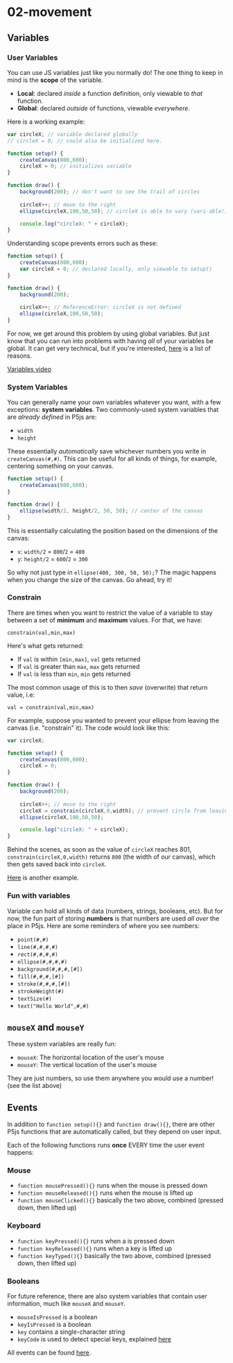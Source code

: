 # 02-movement

## Variables

### User Variables

You can use JS variables just like you normally do! The one thing to keep in mind is the **scope** of the variable.
* **Local**: declared _inside_ a function definition, only viewable to _that_ function.
* **Global**: declared _outside_ of functions, viewable _everywhere_.

Here is a working example:

```js
var circleX; // variable declared globally
// circleX = 0; // could also be initialized here.

function setup() {
    createCanvas(800,600);
    circleX = 0; // initializes variable
}

function draw() {
    background(200); // don't want to see the trail of circles
  
    circleX++; // move to the right
    ellipse(circleX,100,50,50); // circleX is able to vary (vari-able!)

    console.log("circleX: " + circleX);
}
```

Understanding scope prevents errors such as these:

```js
function setup() {
    createCanvas(800,600);
    var circleX = 0; // declared locally, only viewable to setup()
}

function draw() {
    background(200);
  
    circleX++; // ReferenceError: circleX is not defined
    ellipse(circleX,100,50,50);
}
```

For now, we get around this problem by using global variables. But just know that you can run into problems with having _all_ of your variables be global. It can get very technical, but if you're interested, [here](http://wiki.c2.com/?GlobalVariablesAreBad) is a list of reasons.

[Variables video](https://www.youtube.com/watch?v=dRhXIIFp-ys)


### System Variables

You can generally name your own variables whatever you want, with a few exceptions: **system variables**. Two commonly-used system variables that are _already defined_ in P5js are:

* `width`
* `height`

These essentially _automatically_ save whichever numbers you write in `createCanvas(#,#)`. This can be useful for all kinds of things, for example, centering something on your canvas.

```js
function setup() {
    createCanvas(800,600);
}

function draw() {
    ellipse(width/2, height/2, 50, 50); // center of the canvas
}
```

This is essentially calculating the position based on the dimensions of the canvas:
* `x`: `width/2` = `800`/`2` = `400`
* `y`: `height/2` = `600`/`2` = `300`

So why not just type in `ellipse(400, 300, 50, 50);`? The magic happens when you change the size of the canvas. Go ahead, try it!

### Constrain

There are times when you want to restrict the value of a variable to stay between a set of **minimum** and **maximum** values. For that, we have:

`constrain(val,min,max)`

Here's what gets returned:
* If `val` is within `[min,max]`, `val` gets returned
* If `val` is greater than `max`, `max` gets returned
* If `val` is less than `min`, `min` gets returned

The most common usage of this is to then _save_ (overwrite) that return value, i.e:

`val = constrain(val,min,max)`

For example, suppose you wanted to prevent your ellipse from leaving the canvas (i.e. "constrain" it). The code would look like this:

```js
var circleX; 

function setup() {
    createCanvas(800,600);
    circleX = 0; 
}

function draw() {
    background(200); 
  
    circleX++; // move to the right
    circleX = constrain(circleX,0,width); // prevent circle from leaving the canvas
    ellipse(circleX,100,50,50);

    console.log("circleX: " + circleX);
}
```

Behind the scenes, as soon as the value of `circleX` reaches 801, `constrain(circleX,0,width)` returns `800` (the width of our canvas), which then gets saved back into `circleX`.

[Here](https://p5js.org/reference/#/p5/constrain) is another example.

### Fun with variables

Variable can hold all kinds of data (numbers, strings, booleans, etc). But for now, the fun part of storing **numbers** is that numbers are used _all over_ the place in P5js. Here are some reminders of where you see numbers:
* `point(#,#)`
* `line(#,#,#,#)`
* `rect(#,#,#,#)`
* `ellipse(#,#,#,#)`
* `background(#,#,#,[#])`
* `fill(#,#,#,[#])`
* `stroke(#,#,#,[#])`
* `strokeWeight(#)`
* `textSize(#)`
* `text("Hello World",#,#)`

## `mouseX` and `mouseY`

These system variables are really fun:
* `mouseX`: The horizontal location of the user's mouse
* `mouseY`: The vertical location of the user's mouse

They are just numbers, so use them anywhere you would use a number! (see the list above)

## Events

In addition to `function setup(){}` and `function draw(){}`, there are other P5js functions that are automatically called, but they depend on user input. 

Each of the following functions runs **once** EVERY time the user event happens:

### Mouse

* `function mousePressed(){}` runs when the mouse is pressed down
* `function mouseReleased(){}` runs when the mouse is lifted up
* `function mouseClicked(){}` basically the two above, combined (pressed down, then lifted up)

### Keyboard

* `function keyPressed(){}` runs when a is pressed down
* `function keyReleased(){}` runs when a key is lifted up
* `function keyTyped(){}` basically the two above, combined (pressed down, then lifted up)

### Booleans

For future reference, there are also system variables that contain user information, much like `mouseX` and `mouseY`.

* `mouseIsPressed` is a boolean
* `keyIsPressed` is a boolean
* `key` contains a single-character string
* `keyCode` is used to detect special keys, explained [here](https://p5js.org/reference/#/p5/keyCode)

All events can be found [here](https://p5js.org/reference/index.html#group-Events).